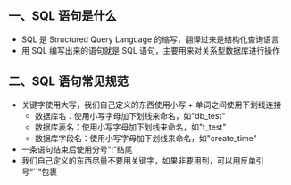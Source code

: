 ## 一、SQL 语句是什么

* SQL 是 Structured Query Language 的缩写，翻译过来是结构化查询语言
* 用 SQL 编写出来的语句就是 SQL 语句，主要用来对关系型数据库进行操作

## 二、SQL 语句常见规范

* 关键字使用大写，我们自己定义的东西使用小写 + 单词之间使用下划线连接
  * 数据库名：使用小写字母加下划线来命名，如"db_test"
  * 数据库表名：使用小写字母加下划线来命名，如"t_test"
  * 数据库字段名：使用小写字母加下划线来命名，如"create_time"
* 一条语句结束后使用分号“;”结尾
* 我们自己定义的东西尽量不要用关键字，如果非要用到，可以用反单引号“``”包裹